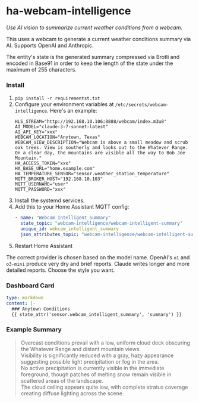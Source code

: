 # ha-webcam-intelligence

_Use AI vision to summarize current weather conditions from a webcam._

This uses a webcam to generate a current weather conditions summary via AI. Supports OpenAI and Anthropic.

The entity's state is the generated summary compressed via Brotli and encoded in Base91 in order to keep the length of
the state under the maximum of 255 characters.

### Install

1. `pip install -r requirementst.txt`
2. Configure your environment variables at `/etc/secrets/webcam-intelligence`. Here's an example:
   ```
   HLS_STREAM="http://192.168.10.106:8888/webcam/index.m3u8"
   AI_MODEL="claude-3-7-sonnet-latest"
   AI_API_KEY="xxx"
   WEBCAM_LOCATION="Anytown, Texas"
   WEBCAM_VIEW_DESCRIPTION="Webcam is above a small meadow and scrub oak trees. View is southerly and looks out to the Whatever Range. On a clear day, the mountains are visible all the way to Bob Joe Mountain."
   HA_ACCESS_TOKEN="xxx"
   HA_BASE_URL="home.example.com"
   HA_TEMPERATURE_SENSOR="sensor.weather_station_temperature"
   MQTT_BROKER_HOST="192.168.10.103"
   MQTT_USERNAME="user"
   MQTT_PASSWORD="xxx"
   ```
3. Install the systemd services.
4. Add this to your Home Assistant MQTT config:
   ```yaml
   - name: "Webcam Intelligent Summary"
     state_topic: "webcam-intelligence/webcam-intelligent-summary"
     unique_id: webcam_intelligent_summary
     json_attributes_topic: "webcam-intelligence/webcam-intelligent-summary/attributes"
   ```
5. Restart Home Assistant

The correct provider is chosen based on the model name. OpenAI's `o1` and `o3-mini` produce very dry and brief
reports. Claude writes longer and more detailed reports. Choose the style you want.

### Dashboard Card

```yaml
type: markdown
content: |-
  ### Anytown Conditions
  {{ state_attr('sensor.webcam_intelligent_summary', 'summary') }}
```

### Example Summary

> Overcast conditions prevail with a low, uniform cloud deck obscuring the Whatever Range and distant mountain
> views.<br>Visibility is significantly reduced with a gray, hazy appearance suggesting possible light precipitation or
> fog in the area.<br>No active precipitation is currently visible in the immediate foreground, though patches of
> melting
> snow remain visible in scattered areas of the landscape.<br>The cloud ceiling appears quite low, with complete stratus
> coverage creating diffuse lighting across the scene.